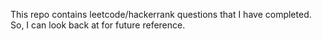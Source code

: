 This repo contains leetcode/hackerrank questions that I have completed. So, I can look back at for future reference.

